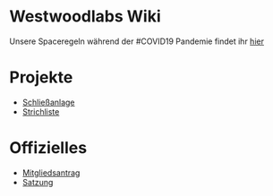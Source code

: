 Westwoodlabs Wiki 
=====================
Unsere Spaceregeln während der #COVID19 Pandemie findet ihr [hier](hygiene_covid19.md)

Projekte
=====================

* [Schließanlage](Projekte/Schliessanlage.md)
* [Strichliste](Projekte/Strichliste.md)


Offizielles
=====================
* [Mitgliedsantrag](Offizielles/Protokolle/Beitragsordnung.md)
* [Satzung](Offizielles/Protokolle/Satzung.md)
